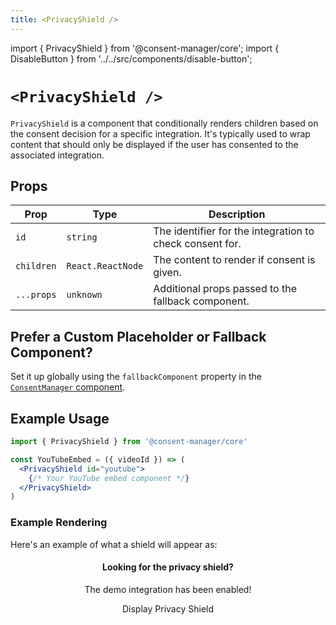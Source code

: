 ```yaml
---
title: <PrivacyShield />
---
```


import { PrivacyShield } from '@consent-manager/core';
import { DisableButton } from '../../src/components/disable-button';

# `<PrivacyShield />`

`PrivacyShield` is a component that conditionally renders children based on the consent decision for a specific integration. It's typically used to wrap content that should only be displayed if the user has consented to the associated integration.

## Props

| Prop       | Type              | Description                                              |
| ---------- | ----------------- | -------------------------------------------------------- |
| `id`       | `string`          | The identifier for the integration to check consent for. |
| `children` | `React.ReactNode` | The content to render if consent is given.               |
| `...props` | `unknown`         | Additional props passed to the fallback component.       |

## Prefer a Custom Placeholder or Fallback Component?

Set it up globally using the `fallbackComponent` property in the [`ConsentManager` component](./consent-manager.md).

## Example Usage

```jsx
import { PrivacyShield } from '@consent-manager/core'

const YouTubeEmbed = ({ videoId }) => (
  <PrivacyShield id="youtube">
    {/* Your YouTube embed component */}
  </PrivacyShield>
)
```

### Example Rendering

Here's an example of what a shield will appear as:

<PrivacyShield id="demo">
  <center>
    <h4>Looking for the privacy shield?</h4>
    <p>The demo integration has been enabled!</p>
    <DisableButton id="demo">Display Privacy Shield</DisableButton>
  </center>
</PrivacyShield>
